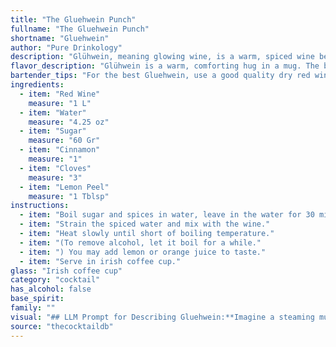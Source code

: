 ```yaml
---
title: "The Gluehwein Punch"
fullname: "The Gluehwein Punch"
shortname: "Gluehwein"
author: "Pure Drinkology"
description: "Glühwein, meaning glowing wine, is a warm, spiced wine beverage belonging to the **mulled wine** family.  Originating in medieval Germany, it's a comforting drink enjoyed during the cold months, especially around Christmas markets. "
flavor_description: "Glühwein is a warm, comforting hug in a mug. The base of red wine offers a fruity sweetness that's amplified by the added sugar, while the cinnamon and cloves deliver a rich, spicy warmth. Lemon peel adds a touch of citrusy brightness, cutting through the sweetness and adding a refreshing complexity. Overall, it's a harmonious blend of sweet, spicy, and citrusy notes. "
bartender_tips: "For the best Gluehwein, use a good quality dry red wine. Simmer gently, never boil, to extract flavors without evaporating alcohol.  Don't oversweeten, adjust sugar to your taste.  Use fresh spices, not pre-ground, for optimal flavor.  Strain before serving to remove spices, ensuring a smooth drink.  Serve warm, but not scalding hot. "
ingredients:
  - item: "Red Wine"
    measure: "1 L"
  - item: "Water"
    measure: "4.25 oz"
  - item: "Sugar"
    measure: "60 Gr"
  - item: "Cinnamon"
    measure: "1"
  - item: "Cloves"
    measure: "3"
  - item: "Lemon Peel"
    measure: "1 Tblsp"
instructions:
  - item: "Boil sugar and spices in water, leave in the water for 30 minutes."
  - item: "Strain the spiced water and mix with the wine."
  - item: "Heat slowly until short of boiling temperature."
  - item: "(To remove alcohol, let it boil for a while."
  - item: ") You may add lemon or orange juice to taste."
  - item: "Serve in irish coffee cup."
glass: "Irish coffee cup"
category: "cocktail"
has_alcohol: false
base_spirit:
family: ""
visual: "## LLM Prompt for Describing Gluehwein:**Imagine a steaming mug filled with a rich, ruby-red liquid. The color is vibrant, almost as if the wine itself is blushing from the warmth. Tiny, dark specks of cinnamon and cloves float languidly, like little jewels scattered across the surface. A thin, golden film of oil from the lemon peel shimmers, adding a touch of elegance to the scene. The steam rising from the mug dances and swirls, carrying with it the intoxicating aromas of cinnamon, clove, and citrus.  Describe the visual appeal of this drink, highlighting its color, the floating spices, and the shimmering oil.** "
source: "thecocktaildb"
---
```



